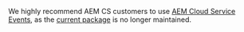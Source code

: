 <InlineAlert variant="warning" slots="text"/>

We highly recommend AEM CS customers to use [AEM Cloud Service Events](/src/pages/guides/using/aem/cloud-native/index.md), as the [current package](https://github.com/adobe/aio-lib-java/tree/main/aem/aio_aem_events) is no longer maintained.
